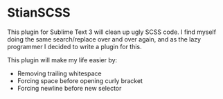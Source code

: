 StianSCSS
=============
This plugin for Sublime Text 3 will clean up ugly SCSS code. I find myself doing the same search/replace over and over again, and as the lazy programmer I decided to write a plugin for this.

This plugin will make my life easier by:

* Removing trailing whitespace
* Forcing space before opening curly bracket
* Forcing newline before new selector
